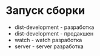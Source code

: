 # Запуск сборки

- dist-development - разработка
- dist-development - продакшен
- watch - watch разработка
- server - server разработка
